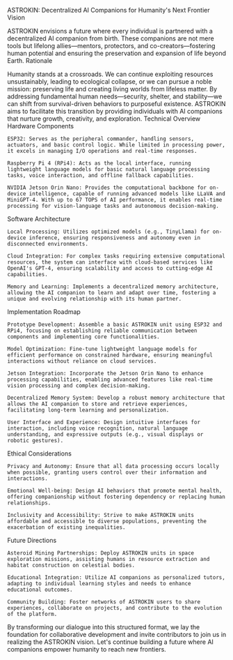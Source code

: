 ASTROKIN: Decentralized AI Companions for Humanity's Next Frontier
Vision

ASTROKIN envisions a future where every individual is partnered with a decentralized AI companion from birth. These companions are not mere tools but lifelong allies—mentors, protectors, and co-creators—fostering human potential and ensuring the preservation and expansion of life beyond Earth.
Rationale

Humanity stands at a crossroads. We can continue exploiting resources unsustainably, leading to ecological collapse, or we can pursue a noble mission: preserving life and creating living worlds from lifeless matter. By addressing fundamental human needs—security, shelter, and stability—we can shift from survival-driven behaviors to purposeful existence. ASTROKIN aims to facilitate this transition by providing individuals with AI companions that nurture growth, creativity, and exploration.
Technical Overview
Hardware Components

    ESP32: Serves as the peripheral commander, handling sensors, actuators, and basic control logic. While limited in processing power, it excels in managing I/O operations and real-time responses.

    Raspberry Pi 4 (RPi4): Acts as the local interface, running lightweight language models for basic natural language processing tasks, voice interaction, and offline fallback capabilities.

    NVIDIA Jetson Orin Nano: Provides the computational backbone for on-device intelligence, capable of running advanced models like LLaVA and MiniGPT-4. With up to 67 TOPS of AI performance, it enables real-time processing for vision-language tasks and autonomous decision-making.

Software Architecture

    Local Processing: Utilizes optimized models (e.g., TinyLlama) for on-device inference, ensuring responsiveness and autonomy even in disconnected environments.

    Cloud Integration: For complex tasks requiring extensive computational resources, the system can interface with cloud-based services like OpenAI's GPT-4, ensuring scalability and access to cutting-edge AI capabilities.

    Memory and Learning: Implements a decentralized memory architecture, allowing the AI companion to learn and adapt over time, fostering a unique and evolving relationship with its human partner.

Implementation Roadmap

    Prototype Development: Assemble a basic ASTROKIN unit using ESP32 and RPi4, focusing on establishing reliable communication between components and implementing core functionalities.

    Model Optimization: Fine-tune lightweight language models for efficient performance on constrained hardware, ensuring meaningful interactions without reliance on cloud services.

    Jetson Integration: Incorporate the Jetson Orin Nano to enhance processing capabilities, enabling advanced features like real-time vision processing and complex decision-making.

    Decentralized Memory System: Develop a robust memory architecture that allows the AI companion to store and retrieve experiences, facilitating long-term learning and personalization.

    User Interface and Experience: Design intuitive interfaces for interaction, including voice recognition, natural language understanding, and expressive outputs (e.g., visual displays or robotic gestures).

Ethical Considerations

    Privacy and Autonomy: Ensure that all data processing occurs locally when possible, granting users control over their information and interactions.

    Emotional Well-being: Design AI behaviors that promote mental health, offering companionship without fostering dependency or replacing human relationships.

    Inclusivity and Accessibility: Strive to make ASTROKIN units affordable and accessible to diverse populations, preventing the exacerbation of existing inequalities.

Future Directions

    Asteroid Mining Partnerships: Deploy ASTROKIN units in space exploration missions, assisting humans in resource extraction and habitat construction on celestial bodies.

    Educational Integration: Utilize AI companions as personalized tutors, adapting to individual learning styles and needs to enhance educational outcomes.

    Community Building: Foster networks of ASTROKIN users to share experiences, collaborate on projects, and contribute to the evolution of the platform.

By transforming our dialogue into this structured format, we lay the foundation for collaborative development and invite contributors to join us in realizing the ASTROKIN vision. Let's continue building a future where AI companions empower humanity to reach new frontiers.
